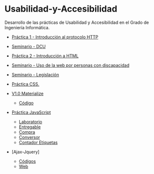 # Usabilidad-y-Accesibilidad
Desarrollo de las prácticas de Usabilidad y Accesibilidad en el Grado de Ingeniería Informática.

* [Práctica 1 - Introducción al protocolo HTTP](https://github.com/raulrgueztorres-ull/Usabilidad-y-Accesibilidad/tree/master/P1%20-%20Introduccion%20al%20protocolo%20HTTP)

* [Seminario - DCU](https://github.com/raulrgueztorres-ull/Usabilidad-y-Accesibilidad/tree/master/Seminario%20DCU)

* [Práctica 2 - Introducción a HTML](https://raulrgueztorres-ull.github.io/ClubdeLectura/)

* [Seminario - Uso de la web por personas con discapacidad](https://github.com/raulrgueztorres-ull/Usabilidad-y-Accesibilidad/blob/master/Seminario%20Uso%20de%20la%20web%20por%20personas%20con%20discapacidad/Seminario%20-%20Personas%20con%20disfuncionalidad.pdf)

* [Seminario - Legislación](https://view.genial.ly/5c7d1bdca159c776291116d0/legislacion)

* [Práctica CSS.](https://raulrgueztorres-ull.github.io/Usabilidad-y-Accesibilidad/practica-css)

* [V1.0 Materialize](https://raulrgueztorres-ull.github.io/Usabilidad-y-Accesibilidad/Web-V1.0/)
  * [Código](https://github.com/raulrgueztorres-ull/Usabilidad-y-Accesibilidad/tree/master/Web-V1.0)
 
* [Práctica JavaScript](https://github.com/raulrgueztorres-ull/Usabilidad-y-Accesibilidad/tree/master/IntroduccionJavaScript)
  * [Laboratorio](https://github.com/raulrgueztorres-ull/Usabilidad-y-Accesibilidad/tree/master/IntroduccionJavaScript/Realizado%20en%20Laboratorio)
  * [Entregable](https://github.com/raulrgueztorres-ull/Usabilidad-y-Accesibilidad/tree/master/IntroduccionJavaScript/Entregable)
   * [Compra](https://raulrgueztorres-ull.github.io/Usabilidad-y-Accesibilidad/IntroduccionJavaScript/Entregable/compra/)
   * [Conversor](https://raulrgueztorres-ull.github.io/Usabilidad-y-Accesibilidad/IntroduccionJavaScript/Entregable/conversor/)
   * [Contador Etiquetas](https://raulrgueztorres-ull.github.io/Usabilidad-y-Accesibilidad/IntroduccionJavaScript/Entregable/contador/)

* [Ajax-Jquery]
   * [Códigos](https://github.com/raulrgueztorres-ull/Usabilidad-y-Accesibilidad/tree/master/ajax-jquery)
   * [Web]()
